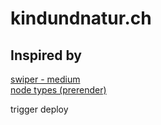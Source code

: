 # kindundnatur.ch

## Inspired by

[swiper - medium](https://medium.com/@fbanyai/swiper-10-angular-16-uncovered-1721bf32dfd6)  
[node types (prerender)](https://bobbyhadz.com/blog/typescript-cannot-find-module-fs)  

trigger deploy